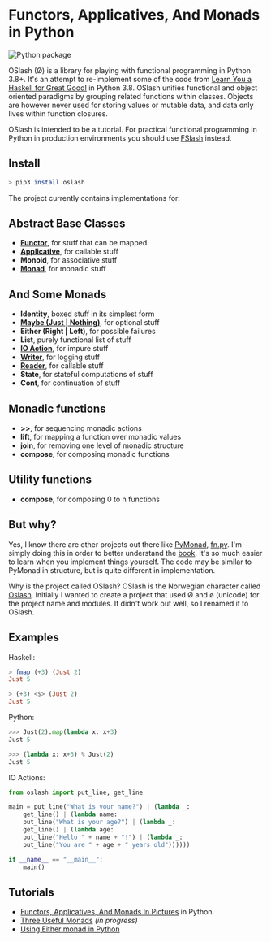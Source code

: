 # Functors, Applicatives, And Monads in Python

![Python package](https://github.com/dbrattli/OSlash/workflows/Python%20package/badge.svg)

OSlash (Ø) is a library for playing with functional programming in Python 3.8+. It's an attempt to re-implement some of
the code from [Learn You a Haskell for Great Good!](http://learnyouahaskell.com/) in Python 3.8. OSlash unifies
functional and object oriented paradigms by grouping related functions within classes. Objects are however never used
for storing values or mutable data, and data only lives within function closures.

OSlash is intended to be a tutorial. For practical functional programming in Python in production environments you
should use [FSlash](https://github.com/dbrattli/fslash) instead.

## Install

```bash
> pip3 install oslash
```

The project currently contains implementations for:

## Abstract Base Classes

- **[Functor](https://github.com/dbrattli/OSlash/wiki/Functors,-Applicatives,-And-Monads-In-Pictures#functors)**, for stuff that can be mapped
- **[Applicative](https://github.com/dbrattli/OSlash/wiki/Functors,-Applicatives,-And-Monads-In-Pictures#applicatives)**, for callable stuff
- **Monoid**, for associative stuff
- **[Monad](https://github.com/dbrattli/OSlash/wiki/Functors,-Applicatives,-And-Monads-In-Pictures#monads)**, for monadic stuff

## And Some Monads

- **Identity**, boxed stuff in its simplest form
- **[Maybe (Just | Nothing)](https://github.com/dbrattli/oslash/wiki/Functors,-Applicatives,-And-Monads-In-Pictures)**, for optional stuff
- **Either (Right | Left)**, for possible failures
- **List**, purely functional list of stuff
- **[IO Action](https://github.com/dbrattli/OSlash/wiki/Functors,-Applicatives,-And-Monads-In-Pictures#io-monad)**, for impure stuff
- **[Writer](https://github.com/dbrattli/OSlash/wiki/Three-Useful-Monads#the-writer-monad)**, for logging stuff
- **[Reader](https://github.com/dbrattli/OSlash/wiki/Three-Useful-Monads#the-reader-monad)**, for callable stuff
- **State**, for stateful computations of stuff
- **Cont**, for continuation of stuff

## Monadic functions

- **>>**, for sequencing monadic actions
- **lift**, for mapping a function over monadic values
- **join**, for removing one level of monadic structure
- **compose**, for composing monadic functions

## Utility functions

- **compose**, for composing 0 to n functions

## But why?

Yes, I know there are other projects out there like [PyMonad](https://bitbucket.org/jason_delaat/pymonad/),
[fn.py](https://github.com/kachayev/fn.py). I'm simply doing this in order to better understand the
[book](http://learnyouahaskell.com/). It's so much easier to learn when you implement things yourself. The code may be
similar to PyMonad in structure, but is quite different in implementation.

Why is the project called OSlash? OSlash is the Norwegian character called [Oslash](http://en.wikipedia.org/wiki/Ø).
Initially I wanted to create a project that used Ø and ø (unicode) for the project name and modules. It didn't work out
well, so I renamed it to OSlash.

## Examples

Haskell:

```haskell
> fmap (+3) (Just 2)
Just 5

> (+3) <$> (Just 2)
Just 5
```

Python:

```python
>>> Just(2).map(lambda x: x+3)
Just 5

>>> (lambda x: x+3) % Just(2)
Just 5

```

IO Actions:

```python
from oslash import put_line, get_line

main = put_line("What is your name?") | (lambda _:
    get_line() | (lambda name:
    put_line("What is your age?") | (lambda _:
    get_line() | (lambda age:
    put_line("Hello " + name + "!") | (lambda _:
    put_line("You are " + age + " years old"))))))

if __name__ == "__main__":
    main()
```

## Tutorials

- [Functors, Applicatives, And Monads In Pictures](https://github.com/dbrattli/oslash/wiki/Functors,-Applicatives,-And-Monads-In-Pictures) in Python.
- [Three Useful Monads](https://github.com/dbrattli/OSlash/wiki/Three-Useful-Monads) _(in progress)_
- [Using Either monad in Python](https://medium.com/@rnesytov/using-either-monad-in-python-b6eac698dff5)
